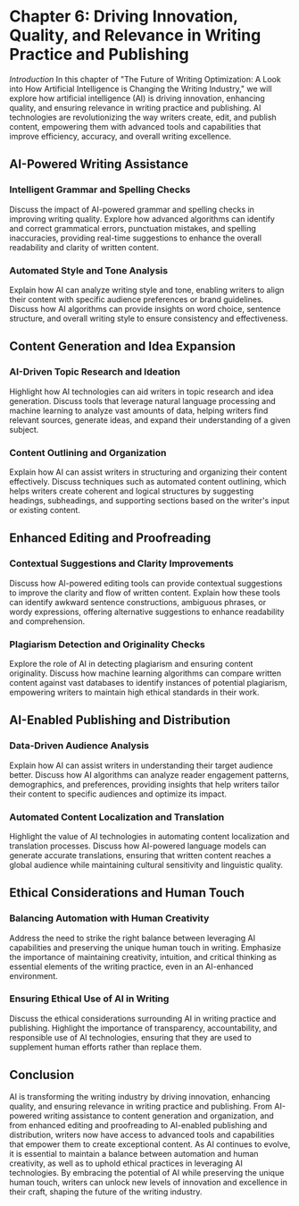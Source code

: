 Chapter 6: Driving Innovation, Quality, and Relevance in Writing Practice and Publishing
========================================================================================

*Introduction* In this chapter of "The Future of Writing Optimization: A Look into How Artificial Intelligence is Changing the Writing Industry," we will explore how artificial intelligence (AI) is driving innovation, enhancing quality, and ensuring relevance in writing practice and publishing. AI technologies are revolutionizing the way writers create, edit, and publish content, empowering them with advanced tools and capabilities that improve efficiency, accuracy, and overall writing excellence.

AI-Powered Writing Assistance
-----------------------------

### Intelligent Grammar and Spelling Checks

Discuss the impact of AI-powered grammar and spelling checks in improving writing quality. Explore how advanced algorithms can identify and correct grammatical errors, punctuation mistakes, and spelling inaccuracies, providing real-time suggestions to enhance the overall readability and clarity of written content.

### Automated Style and Tone Analysis

Explain how AI can analyze writing style and tone, enabling writers to align their content with specific audience preferences or brand guidelines. Discuss how AI algorithms can provide insights on word choice, sentence structure, and overall writing style to ensure consistency and effectiveness.

Content Generation and Idea Expansion
-------------------------------------

### AI-Driven Topic Research and Ideation

Highlight how AI technologies can aid writers in topic research and idea generation. Discuss tools that leverage natural language processing and machine learning to analyze vast amounts of data, helping writers find relevant sources, generate ideas, and expand their understanding of a given subject.

### Content Outlining and Organization

Explain how AI can assist writers in structuring and organizing their content effectively. Discuss techniques such as automated content outlining, which helps writers create coherent and logical structures by suggesting headings, subheadings, and supporting sections based on the writer's input or existing content.

Enhanced Editing and Proofreading
---------------------------------

### Contextual Suggestions and Clarity Improvements

Discuss how AI-powered editing tools can provide contextual suggestions to improve the clarity and flow of written content. Explain how these tools can identify awkward sentence constructions, ambiguous phrases, or wordy expressions, offering alternative suggestions to enhance readability and comprehension.

### Plagiarism Detection and Originality Checks

Explore the role of AI in detecting plagiarism and ensuring content originality. Discuss how machine learning algorithms can compare written content against vast databases to identify instances of potential plagiarism, empowering writers to maintain high ethical standards in their work.

AI-Enabled Publishing and Distribution
--------------------------------------

### Data-Driven Audience Analysis

Explain how AI can assist writers in understanding their target audience better. Discuss how AI algorithms can analyze reader engagement patterns, demographics, and preferences, providing insights that help writers tailor their content to specific audiences and optimize its impact.

### Automated Content Localization and Translation

Highlight the value of AI technologies in automating content localization and translation processes. Discuss how AI-powered language models can generate accurate translations, ensuring that written content reaches a global audience while maintaining cultural sensitivity and linguistic quality.

Ethical Considerations and Human Touch
--------------------------------------

### Balancing Automation with Human Creativity

Address the need to strike the right balance between leveraging AI capabilities and preserving the unique human touch in writing. Emphasize the importance of maintaining creativity, intuition, and critical thinking as essential elements of the writing practice, even in an AI-enhanced environment.

### Ensuring Ethical Use of AI in Writing

Discuss the ethical considerations surrounding AI in writing practice and publishing. Highlight the importance of transparency, accountability, and responsible use of AI technologies, ensuring that they are used to supplement human efforts rather than replace them.

Conclusion
----------

AI is transforming the writing industry by driving innovation, enhancing quality, and ensuring relevance in writing practice and publishing. From AI-powered writing assistance to content generation and organization, and from enhanced editing and proofreading to AI-enabled publishing and distribution, writers now have access to advanced tools and capabilities that empower them to create exceptional content. As AI continues to evolve, it is essential to maintain a balance between automation and human creativity, as well as to uphold ethical practices in leveraging AI technologies. By embracing the potential of AI while preserving the unique human touch, writers can unlock new levels of innovation and excellence in their craft, shaping the future of the writing industry.
